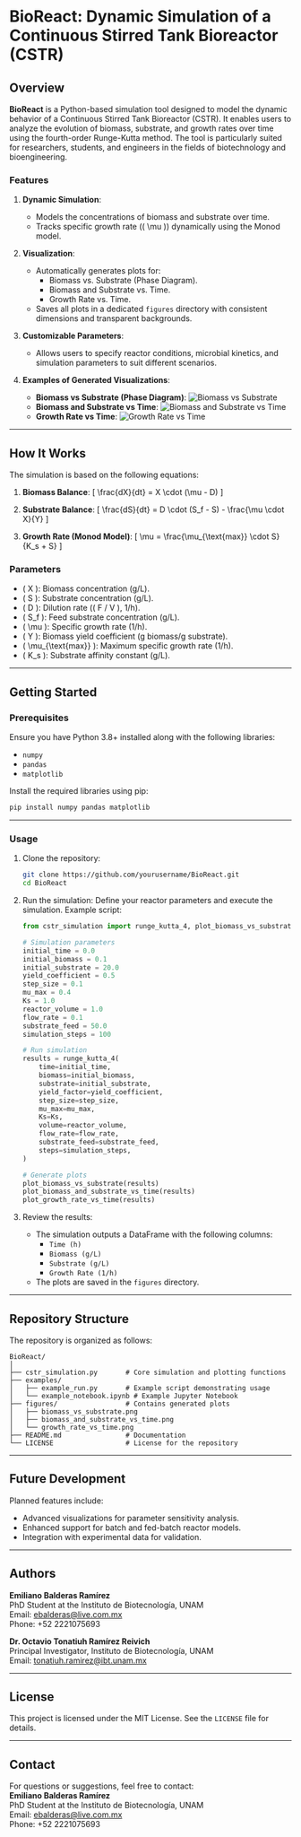 # BioReact: Dynamic Simulation of a Continuous Stirred Tank Bioreactor (CSTR)

## Overview
**BioReact** is a Python-based simulation tool designed to model the dynamic behavior of a Continuous Stirred Tank Bioreactor (CSTR). It enables users to analyze the evolution of biomass, substrate, and growth rates over time using the fourth-order Runge-Kutta method. The tool is particularly suited for researchers, students, and engineers in the fields of biotechnology and bioengineering.

### Features
1. **Dynamic Simulation**:
   - Models the concentrations of biomass and substrate over time.
   - Tracks specific growth rate (\( \mu \)) dynamically using the Monod model.

2. **Visualization**:
   - Automatically generates plots for:
     - Biomass vs. Substrate (Phase Diagram).
     - Biomass and Substrate vs. Time.
     - Growth Rate vs. Time.
   - Saves all plots in a dedicated `figures` directory with consistent dimensions and transparent backgrounds.

3. **Customizable Parameters**:
   - Allows users to specify reactor conditions, microbial kinetics, and simulation parameters to suit different scenarios.

4. **Examples of Generated Visualizations**:
   - **Biomass vs Substrate (Phase Diagram)**:
     ![Biomass vs Substrate](figures/biomass_vs_substrate.png)
   - **Biomass and Substrate vs Time**:
     ![Biomass and Substrate vs Time](figures/biomass_and_substrate_vs_time.png)
   - **Growth Rate vs Time**:
     ![Growth Rate vs Time](figures/growth_rate_vs_time.png)

---

## How It Works

The simulation is based on the following equations:

1. **Biomass Balance**:
   \[
   \frac{dX}{dt} = X \cdot (\mu - D)
   \]

2. **Substrate Balance**:
   \[
   \frac{dS}{dt} = D \cdot (S_f - S) - \frac{\mu \cdot X}{Y}
   \]

3. **Growth Rate (Monod Model)**:
   \[
   \mu = \frac{\mu_{\text{max}} \cdot S}{K_s + S}
   \]

### Parameters
- \( X \): Biomass concentration (g/L).
- \( S \): Substrate concentration (g/L).
- \( D \): Dilution rate (\( F / V \), 1/h).
- \( S_f \): Feed substrate concentration (g/L).
- \( \mu \): Specific growth rate (1/h).
- \( Y \): Biomass yield coefficient (g biomass/g substrate).
- \( \mu_{\text{max}} \): Maximum specific growth rate (1/h).
- \( K_s \): Substrate affinity constant (g/L).

---

## Getting Started

### Prerequisites
Ensure you have Python 3.8+ installed along with the following libraries:
- `numpy`
- `pandas`
- `matplotlib`

Install the required libraries using pip:
```bash
pip install numpy pandas matplotlib
```

---

### Usage

1. Clone the repository:
   ```bash
   git clone https://github.com/yourusername/BioReact.git
   cd BioReact
   ```

2. Run the simulation:
   Define your reactor parameters and execute the simulation. Example script:
   ```python
   from cstr_simulation import runge_kutta_4, plot_biomass_vs_substrate, plot_biomass_and_substrate_vs_time, plot_growth_rate_vs_time

   # Simulation parameters
   initial_time = 0.0
   initial_biomass = 0.1
   initial_substrate = 20.0
   yield_coefficient = 0.5
   step_size = 0.1
   mu_max = 0.4
   Ks = 1.0
   reactor_volume = 1.0
   flow_rate = 0.1
   substrate_feed = 50.0
   simulation_steps = 100

   # Run simulation
   results = runge_kutta_4(
       time=initial_time,
       biomass=initial_biomass,
       substrate=initial_substrate,
       yield_factor=yield_coefficient,
       step_size=step_size,
       mu_max=mu_max,
       Ks=Ks,
       volume=reactor_volume,
       flow_rate=flow_rate,
       substrate_feed=substrate_feed,
       steps=simulation_steps,
   )

   # Generate plots
   plot_biomass_vs_substrate(results)
   plot_biomass_and_substrate_vs_time(results)
   plot_growth_rate_vs_time(results)
   ```

3. Review the results:
   - The simulation outputs a DataFrame with the following columns:
     - `Time (h)`
     - `Biomass (g/L)`
     - `Substrate (g/L)`
     - `Growth Rate (1/h)`
   - The plots are saved in the `figures` directory.

---

## Repository Structure
The repository is organized as follows:

```plaintext
BioReact/
│
├── cstr_simulation.py       # Core simulation and plotting functions
├── examples/
│   ├── example_run.py       # Example script demonstrating usage
│   └── example_notebook.ipynb # Example Jupyter Notebook
├── figures/                 # Contains generated plots
│   ├── biomass_vs_substrate.png
│   ├── biomass_and_substrate_vs_time.png
│   └── growth_rate_vs_time.png
├── README.md                # Documentation
└── LICENSE                  # License for the repository
```

---

## Future Development
Planned features include:
- Advanced visualizations for parameter sensitivity analysis.
- Enhanced support for batch and fed-batch reactor models.
- Integration with experimental data for validation.

---

## Authors
**Emiliano Balderas Ramírez**  
PhD Student at the Instituto de Biotecnología, UNAM  
Email: [ebalderas@live.com.mx](mailto:ebalderas@live.com.mx)  
Phone: +52 2221075693  

**Dr. Octavio Tonatiuh Ramírez Reivich**  
Principal Investigator, Instituto de Biotecnología, UNAM  
Email: [tonatiuh.ramirez@ibt.unam.mx](mailto:tonatiuh.ramirez@ibt.unam.mx)  

---

## License
This project is licensed under the MIT License. See the `LICENSE` file for details.

---

## Contact
For questions or suggestions, feel free to contact:  
**Emiliano Balderas Ramírez**  
PhD Student at the Instituto de Biotecnología, UNAM  
Email: [ebalderas@live.com.mx](mailto:ebalderas@live.com.mx)  
Phone: +52 2221075693  